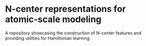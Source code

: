 # N-center representations for atomic-scale modeling

A repository showcasing the construction of N-center features and providing utilities for Hamiltonian learning
